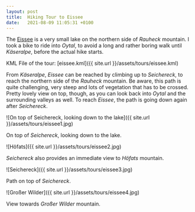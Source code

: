 ```yaml
---
layout: post
title:  Hiking Tour to Eissee
date:   2021-08-09 11:05:31 +0100
---
```


The [Eissee](https://www.oberstdorf.de/alpininfo/allgaeuer-alpen/berg-tal/gewaesser/eissee.html) is a very small lake on the northern side of _Rauheck_ mountain. I took a bike to ride into _Oytal_, to avoid a long and rather boring walk until _Käseralpe_, before the actual hike starts.

KML File of the tour: [eissee.kml]({{ site.url }}/assets/tours/eissee.kml)

From _Käseralpe_, _Eissee_ can be reached by climbing up to _Seichereck_, to reach the northern side of the _Rauheck_ mountain. Be aware, this path is quite challenging, very steep and lots of vegetation that has to be crossed. Pretty lovely view on top, though, as you can look back into _Oytal_ and the surrounding valleys as well. To reach _Eissee_, the path is going down again after _Seichereck_. 

![On top of Seichereck, looking down to the lake]({{ site.url }}/assets/tours/eissee1.jpg)

On top of _Seichereck_, looking down to the lake.

![Höfats]({{ site.url }}/assets/tours/eissee2.jpg)

_Seichereck_ also provides an immediate view to _Höfats_ mountain.

![Seichereck]({{ site.url }}/assets/tours/eissee3.jpg)

Path on top of _Seichereck_.

![Großer Wilder]({{ site.url }}/assets/tours/eissee4.jpg)

View towards _Großer Wilder_ mountain.